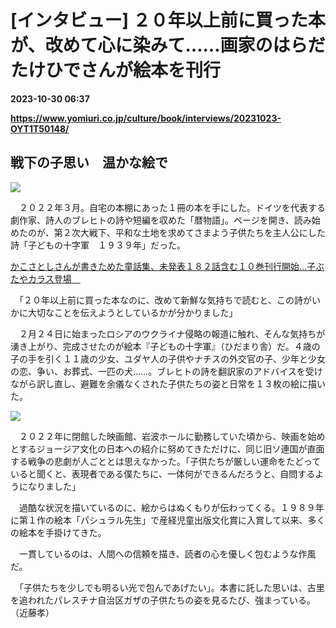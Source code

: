 # [インタビュー] ２０年以上前に買った本が、改めて心に染みて……画家のはらだたけひでさんが絵本を刊行

**2023-10-30 06:37**

**https://www.yomiuri.co.jp/culture/book/interviews/20231023-OYT1T50148/**

戦下の子思い　温かな絵で
------------

[![](https://www.yomiuri.co.jp/media/2023/10/20231023-OYT1I50117-1.jpg)](https://www.yomiuri.co.jp/pluralphoto/20231023-OYT1I50117/)

　２０２２年３月。自宅の本棚にあった１冊の本を手にした。ドイツを代表する劇作家、詩人のブレヒトの詩や短編を収めた「暦物語」。ページを開き、読み始めたのが、第２次大戦下、平和な土地を求めてさまよう子供たちを主人公にした詩「子どもの十字軍　１９３９年」だった。

[かこさとしさんが書きためた童話集、未発表１８２話含む１０巻刊行開始…子ぶたやカラス登場　](https://www.yomiuri.co.jp/culture/book/articles/20231017-OYT1T50171/)

　「２０年以上前に買った本なのに、改めて新鮮な気持ちで読むと、この詩がいかに大切なことを伝えようとしているかが分かりました」

　２月２４日に始まったロシアのウクライナ侵略の報道に触れ、そんな気持ちが湧き上がり、完成させたのが絵本『子どもの十字軍』（ひだまり舎）だ。４歳の子の手を引く１１歳の少女、ユダヤ人の子供やナチスの外交官の子、少年と少女の恋、争い、お葬式、一匹の犬……。ブレヒトの詩を翻訳家のアドバイスを受けながら訳し直し、避難を余儀なくされた子供たちの姿と日常を１３枚の絵に描いた。

[![](https://www.yomiuri.co.jp/media/2023/10/20231023-OYT1I50118-1.jpg)](https://www.yomiuri.co.jp/pluralphoto/20231023-OYT1I50118/)

　２０２２年に閉館した映画館、岩波ホールに勤務していた頃から、映画を始めとするジョージア文化の日本への紹介に努めてきただけに、同じ旧ソ連国が直面する戦争の悲劇が人ごととは思えなかった。「子供たちが厳しい運命をたどっていると聞くと、表現者である僕たちに、一体何ができるんだろうと、自問するようになりました」

　過酷な状況を描いているのに、絵からはぬくもりが伝わってくる。１９８９年に第１作の絵本「パシュラル先生」で産経児童出版文化賞に入賞して以来、多くの絵本を手掛けてきた。

　一貫しているのは、人間への信頼を描き、読者の心を優しく包むような作風だ。

　「子供たちを少しでも明るい光で包んであげたい」。本書に託した思いは、古里を追われたパレスチナ自治区ガザの子供たちの姿を見るたび、強まっている。（近藤孝）
